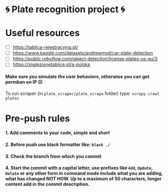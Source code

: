 # :cyclone: Plate recognition project :cyclone:

# Useful resources
- [ ] https://tablica-rejestracyjna.pl/
- [ ] https://www.kaggle.com/datasets/andrewmvd/car-plate-detection
- [ ] https://public.roboflow.com/object-detection/license-plates-us-eu/3
- [ ] https://znalezionetablice.pl/a-polska

#### Make sure you simulate the user behaviors, otherwise you can get permban on IP :confused:
To run scraper (in `plate_scraper/plate_scrape` folder) type:
```scrapy crawl plates```



# Pre-push rules
####  1. Add comments to your code, simple and short
####  2. Before push use black formatter like: `black ./`
####  3. Check the branch from which you commit
####  4. Start the commit with a capital letter, use prefixes like `Add`, `Update`, `Delete` or any other form in command mode include what you are adding, what has changed NOT HOW. Up to a maximum of 50 characters, longer content add in the commit description. 